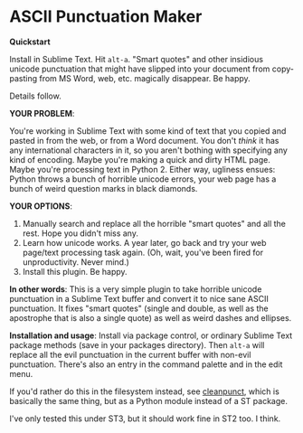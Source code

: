 # ASCII Punctuation Maker

**Quickstart**

Install in Sublime Text.  Hit `alt-a`.  "Smart quotes" and other insidious unicode punctuation that might have slipped into your document from copy-pasting from MS Word, web, etc. magically disappear.  Be happy.

Details follow.

**YOUR PROBLEM**: 

You're working in Sublime Text with some kind of text that you copied and pasted in from the web, or from a Word document.  You don't *think* it has any international characters in it, so you aren't bothing with specifying any kind of encoding.  Maybe you're making a quick and dirty HTML page.  Maybe you're processing text in Python 2.  Either way, ugliness ensues: Python throws a bunch of horrible unicode errors, your web page has a bunch of weird question marks in black diamonds.  

**YOUR OPTIONS**: 

1.  Manually search and replace all the horrible "smart quotes" and all the rest.  Hope you didn't miss any.
2.  Learn how unicode works.  A year later, go back and try your web page/text processing task again.  (Oh, wait, you've been fired for unproductivity.  Never mind.)
3.  Install this plugin.  Be happy.

**In other words**: This is a very simple plugin to take horrible unicode punctuation in a Sublime Text buffer and convert it to nice sane ASCII punctuation.  It fixes "smart quotes" (single and double, as well as the apostrophe that is also a single quote) as well as weird dashes and ellipses. 

**Installation and usage**: Install via package control, or ordinary Sublime Text package methods (save in your packages directory).  Then `alt-a` will replace all the evil punctuation in the current buffer with non-evil punctuation.  There's also an entry in the command palette and in the edit menu.  

If you'd rather do this in the filesystem instead, see [cleanpunct](https://github.com/paultopia/cleanpunct), which is basically the same thing, but as a Python module instead of a ST package.

I've only tested this under ST3, but it should work fine in ST2 too.  I think.
